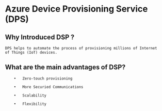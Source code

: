 
# Azure Device Provisioning Service (DPS)

## Why Introduced DSP ?

	DPS helps to automate the process of provisioning millions of Internet of Things (IoT) devices.
  
## What are the main advantages of DSP?

		•	Zero-touch provisioning
  
		•	More Securied Communications
  
		•	Scalability
  
		•	Flexibility
  
